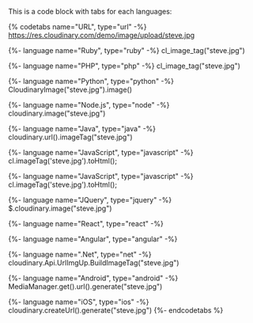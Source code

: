 This is a code block with tabs for each languages:


{% codetabs name="URL", type="url" -%}
https://res.cloudinary.com/demo/image/upload/steve.jpg

{%- language name="Ruby", type="ruby" -%}
cl_image_tag("steve.jpg")

{%- language name="PHP", type="php" -%}
cl_image_tag("steve.jpg")

{%- language name="Python", type="python" -%}
CloudinaryImage("steve.jpg").image()

{%- language name="Node.js", type="node" -%}
cloudinary.image("steve.jpg")

{%- language name="Java", type="java" -%}
cloudinary.url().imageTag("steve.jpg")

{%- language name="JavaScript", type="javascript" -%}
cl.imageTag('steve.jpg').toHtml();

{%- language name="JavaScript", type="javascript" -%}
cl.imageTag('steve.jpg').toHtml();

{%- language name="JQuery", type="jquery" -%}
$.cloudinary.image("steve.jpg")

{%- language name="React", type="react" -%}
<Image publicId="steve.jpg" ></Image>

{%- language name="Angular", type="angular" -%}
<cl-image public-id="steve.jpg" ></cl-image>

{%- language name=".Net", type="net" -%}
cloudinary.Api.UrlImgUp.BuildImageTag("steve.jpg")

{%- language name="Android", type="android" -%}
MediaManager.get().url().generate("steve.jpg")

{%- language name="iOS", type="ios" -%}
cloudinary.createUrl().generate("steve.jpg")
{%- endcodetabs %}